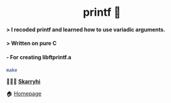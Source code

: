 <h1 align="center">printf 📝</h1>

#### > I recoded printf and learned how to use variadic arguments.
#### > Written on pure C

#### - For creating libftprintf.a

```sh
make
```


👩🏻‍💼 **[Skarryhi](https://github.com/skarryhi/)**

🏠 [Homepage](https://github.com/skarryhi/Get-Next-Line)
